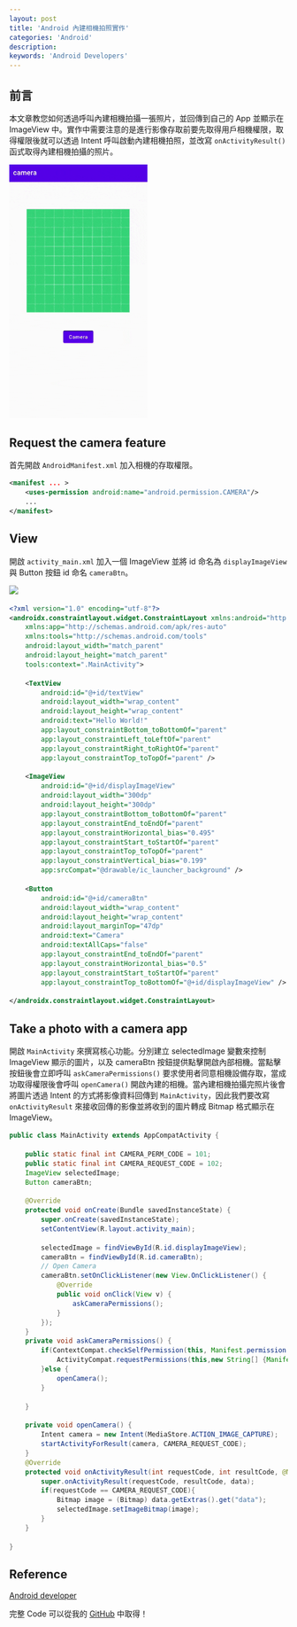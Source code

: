 ```yaml
---
layout: post
title: 'Android 內建相機拍照實作'
categories: 'Android'
description: 
keywords: 'Android Developers'
---
```


## 前言
本文章教您如何透過呼叫內建相機拍攝一張照片，並回傳到自己的 App 並顯示在 ImageView 中。實作中需要注意的是進行影像存取前要先取得用戶相機權限，取得權限後就可以透過 Intent 呼叫啟動內建相機拍照，並改寫 `onActivityResult()` 函式取得內建相機拍攝的照片。

<img src="/images/posts/android/2021/img1100308-1.gif" width="250px">

## Request the camera feature
首先開啟 `AndroidManifest.xml` 加入相機的存取權限。

```xml
<manifest ... >
    <uses-permission android:name="android.permission.CAMERA"/>
    ...
</manifest>
```

## View
開啟 `activity_main.xml` 加入一個 ImageView 並將 id 命名為 `displayImageView` 與 Button 按鈕 id 命名 `cameraBtn`。

![](https://i.imgur.com/TmNCpD1.png)

```xml
<?xml version="1.0" encoding="utf-8"?>
<androidx.constraintlayout.widget.ConstraintLayout xmlns:android="http://schemas.android.com/apk/res/android"
    xmlns:app="http://schemas.android.com/apk/res-auto"
    xmlns:tools="http://schemas.android.com/tools"
    android:layout_width="match_parent"
    android:layout_height="match_parent"
    tools:context=".MainActivity">

    <TextView
        android:id="@+id/textView"
        android:layout_width="wrap_content"
        android:layout_height="wrap_content"
        android:text="Hello World!"
        app:layout_constraintBottom_toBottomOf="parent"
        app:layout_constraintLeft_toLeftOf="parent"
        app:layout_constraintRight_toRightOf="parent"
        app:layout_constraintTop_toTopOf="parent" />

    <ImageView
        android:id="@+id/displayImageView"
        android:layout_width="300dp"
        android:layout_height="300dp"
        app:layout_constraintBottom_toBottomOf="parent"
        app:layout_constraintEnd_toEndOf="parent"
        app:layout_constraintHorizontal_bias="0.495"
        app:layout_constraintStart_toStartOf="parent"
        app:layout_constraintTop_toTopOf="parent"
        app:layout_constraintVertical_bias="0.199"
        app:srcCompat="@drawable/ic_launcher_background" />

    <Button
        android:id="@+id/cameraBtn"
        android:layout_width="wrap_content"
        android:layout_height="wrap_content"
        android:layout_marginTop="47dp"
        android:text="Camera"
        android:textAllCaps="false"
        app:layout_constraintEnd_toEndOf="parent"
        app:layout_constraintHorizontal_bias="0.5"
        app:layout_constraintStart_toStartOf="parent"
        app:layout_constraintTop_toBottomOf="@+id/displayImageView" />

</androidx.constraintlayout.widget.ConstraintLayout>
```


## Take a photo with a camera app
開啟 `MainActivity` 來撰寫核心功能。分別建立 selectedImage 變數來控制 ImageView 顯示的圖片，以及 cameraBtn 按鈕提供點擊開啟內部相機。當點擊按鈕後會立即呼叫 `askCameraPermissions()` 要求使用者同意相機設備存取，當成功取得權限後會呼叫 `openCamera()` 開啟內建的相機。當內建相機拍攝完照片後會將圖片透過 Intent 的方式將影像資料回傳到 `MainActivity`，因此我們要改寫 `onActivityResult` 來接收回傳的影像並將收到的圖片轉成 Bitmap 格式顯示在 ImageView。

```java
public class MainActivity extends AppCompatActivity {

    public static final int CAMERA_PERM_CODE = 101;
    public static final int CAMERA_REQUEST_CODE = 102;
    ImageView selectedImage;
    Button cameraBtn;

    @Override
    protected void onCreate(Bundle savedInstanceState) {
        super.onCreate(savedInstanceState);
        setContentView(R.layout.activity_main);

        selectedImage = findViewById(R.id.displayImageView);
        cameraBtn = findViewById(R.id.cameraBtn);
        // Open Camera
        cameraBtn.setOnClickListener(new View.OnClickListener() {
            @Override
            public void onClick(View v) {
                askCameraPermissions();
            }
        });
    }
    private void askCameraPermissions() {
        if(ContextCompat.checkSelfPermission(this, Manifest.permission.CAMERA) != PackageManager.PERMISSION_GRANTED){
            ActivityCompat.requestPermissions(this,new String[] {Manifest.permission.CAMERA}, CAMERA_PERM_CODE);
        }else {
            openCamera();
        }

    }

    private void openCamera() {
        Intent camera = new Intent(MediaStore.ACTION_IMAGE_CAPTURE);
        startActivityForResult(camera, CAMERA_REQUEST_CODE);
    }
    @Override
    protected void onActivityResult(int requestCode, int resultCode, @Nullable Intent data) {
        super.onActivityResult(requestCode, resultCode, data);
        if(requestCode == CAMERA_REQUEST_CODE){
            Bitmap image = (Bitmap) data.getExtras().get("data");
            selectedImage.setImageBitmap(image);
        }
    }

}
```

## Reference
[Android developer](https://developer.android.com/training/camera/photobasics)

完整 Code 可以從我的 [GitHub](https://github.com/1010code/Take-photos-Android) 中取得！